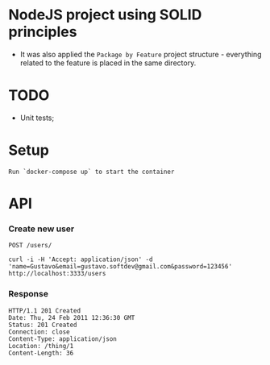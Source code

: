 # NodeJS project using SOLID principles

- It was also applied the `Package by Feature` project structure - everything related to the feature is placed in the same directory.

# TODO

- Unit tests;

# Setup

    Run `docker-compose up` to start the container
    
# API

### Create new user

`POST /users/`

    curl -i -H 'Accept: application/json' -d 'name=Gustavo&email=gustavo.softdev@gmail.com&password=123456' http://localhost:3333/users

### Response

    HTTP/1.1 201 Created
    Date: Thu, 24 Feb 2011 12:36:30 GMT
    Status: 201 Created
    Connection: close
    Content-Type: application/json
    Location: /thing/1
    Content-Length: 36

